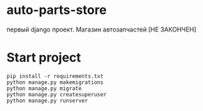 # auto-parts-store
первый django проект. Магазин автозапчастей [НЕ ЗАКОНЧЕН]


# Start project
```
pip install -r requirements.txt
python manage.py makemigrations
python manage.py migrate
python manage.py createsuperuser
python manage.py runserver
```